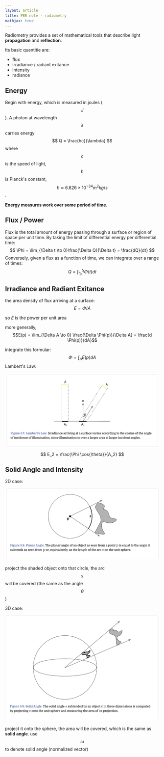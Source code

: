 ```yaml
---
layout: article
title: PBR note - radiometry
mathjax: true
---
```


Radiometry provides a set of mathematical tools that describe light **propagation** and **reflection**.

Its basic quantitie are:

* flux
* irradiance / radiant exitance
* intensity
* radiance

## Energy

Begin with energy, which is measured in joules ($$ J $$). A photon at wavelength $$\lambda$$ carries energy
$$
Q = \frac{hc}{\lambda}
$$
where $$c$$ is the speed of light, $$ h $$ is Planck's constant, $$ h \approx 6.626 \times 10^{-34} m^2 kg/s $$.

**Energy measures work over some period of time.**

## Flux / Power

Flux is the total amount of energy passing through a surface or region of space per unit time. By taking the limit of differential energy per differential time:
$$
\Phi = \lim_{\Delta t \to 0}\frac{\Delta Q}{\Delta t} = \frac{dQ}{dt}
$$
Conversely, given a flux as a function of time, we can integrate over a range of times:
$$
Q = \int_{t_0}^{t_1}\Phi(t)dt
$$

## Irradiance and Radiant Exitance

the area density of flux arriving at a surface: $$ E = \Phi / A$$

so $E$ is the power per unit area

more generally, $$E(p) = \lim_{\Delta A \to 0} \frac{\Delta \Phi(p)}{\Delta A} = \frac{d \Phi(p)}{dA}$$

integrate this formular:
$$
\Phi = \int_{A} E(p) dA
$$
Lambert's Law:

![Fig5.7](./images/pbr-fig-5-7.png)
$$
E_2 = \frac{\Phi \cos{\theta}}{A_2}
$$

## Solid Angle and Intensity

2D case:

![Fig5.8](./images/pbr-fig-5-8.png)

project the shaded object onto that circle, the arc $$ s $$ will be covered (the same as the angle $$\theta$$)

3D case:

![](./images/pbr-fig-5-9.png)

project it onto the sphere, the area will be covered, which is the same as **solid angle**. use $$\omega$$ to denote solid angle (normalized vector)
